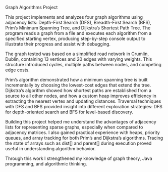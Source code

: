Graph Algorithms Project

This project implements and analyzes four graph algorithms using adjacency lists: Depth-First Search (DFS), Breadth-First Search (BFS), Prim’s Minimum Spanning Tree, and Dijkstra’s Shortest Path Tree. The program reads a graph from a file and executes each algorithm from a specified starting vertex, producing step-by-step console output to illustrate their progress and assist with debugging.

The graph tested was based on a simplified road network in Crumlin, Dublin, containing 13 vertices and 20 edges with varying weights. This structure introduced cycles, multiple paths between nodes, and competing edge costs.

Prim’s algorithm demonstrated how a minimum spanning tree is built incrementally by choosing the lowest-cost edges that extend the tree. Dijkstra’s algorithm showed how shortest paths are established from a source to all other nodes, and how a custom heap improves efficiency in extracting the nearest vertex and updating distances. Traversal techniques with DFS and BFS provided insight into different exploration strategies: DFS for depth-oriented search and BFS for level-based discovery.

Building this project helped me understand the advantages of adjacency lists for representing sparse graphs, especially when compared to adjacency matrices. I also gained practical experience with heaps, priority queues, and array tracking for both Prim’s and Dijkstra’s algorithms. Tracing the state of arrays such as dist[] and parent[] during execution proved useful in understanding algorithm behavior.

Through this work I strengthened my knowledge of graph theory, Java programming, and algorithmic thinking.
